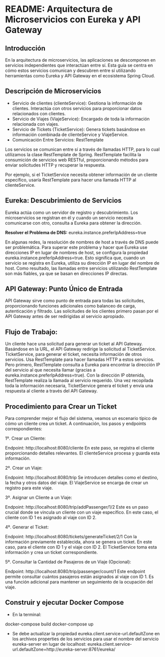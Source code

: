 # README: Arquitectura de Microservicios con Eureka y API Gateway
## Introducción
En la arquitectura de microservicios, las aplicaciones se descomponen en servicios independientes que interactúan entre sí. Esta guía se centra en cómo estos servicios comunican y descubren entre sí utilizando herramientas como Eureka y API Gateway en el ecosistema Spring Cloud.

## Descripción de Microservicios
- Servicio de clientes (clienteService): Gestiona la información de clientes. Interactúa con otros servicios para proporcionar datos relacionados con clientes.
- Servicio de Viajes (ViajeService): Encargado de toda la información relacionada con viajes.
- Servicio de Tickets (TicketService): Genera tickets basándose en información combinada de clienteService y ViajeService.
- Comunicación Entre Servicios: RestTemplate

Los servicios se comunican entre sí a través de llamadas HTTP, para lo cual utilizamos la clase RestTemplate de Spring. RestTemplate facilita la consumición de servicios web RESTful, proporcionando métodos para enviar solicitudes HTTP y recuperar la respuesta.

Por ejemplo, si el TicketService necesita obtener información de un cliente específico, usaría RestTemplate para hacer una llamada HTTP al clienteService.

## Eureka: Descubrimiento de Servicios
Eureka actúa como un servidor de registro y descubrimiento. Los microservicios se registran en él y cuando un servicio necesita comunicarse con otro, consulta a Eureka para obtener la dirección.

__Resolver el Problema de DNS:__ eureka.instance.preferIpAddress=true


En algunas redes, la resolución de nombres de host a través de DNS puede ser problemática. Para superar este problema y hacer que Eureka use direcciones IP en lugar de nombres de host, se configura la propiedad eureka.instance.preferIpAddress=true. Esto significa que, cuando un servicio se registra en Eureka, utiliza su dirección IP en lugar del nombre de host. Como resultado, las llamadas entre servicios utilizando RestTemplate son más fiables, ya que se basan en direcciones IP directas.

## API Gateway: Punto Único de Entrada
API Gateway sirve como punto de entrada para todas las solicitudes, proporcionando funciones adicionales como balanceo de carga, autenticación y filtrado. Las solicitudes de los clientes primero pasan por el API Gateway antes de ser redirigidas al servicio apropiado.

## Flujo de Trabajo:
Un cliente hace una solicitud para generar un ticket al API Gateway.
Basándose en la URL, el API Gateway redirige la solicitud al TicketService.
TicketService, para generar el ticket, necesita información de otros servicios. Usa RestTemplate para hacer llamadas HTTP a estos servicios.
Pero primero, RestTemplate consulta a Eureka para encontrar la dirección IP del servicio al que necesita llamar (gracias a eureka.instance.preferIpAddress=true).
Con la dirección IP obtenida, RestTemplate realiza la llamada al servicio requerido.
Una vez recopilada toda la información necesaria, TicketService genera el ticket y envía una respuesta al cliente a través del API Gateway.

## Procedimiento para Crear un Ticket
Para comprender mejor el flujo del sistema, veamos un escenario típico de cómo un cliente crea un ticket. A continuación, los pasos y endpoints correspondientes:

1º. Crear un Cliente:

Endpoint: http://localhost:8080/cliente
En este paso, se registra el cliente proporcionando detalles relevantes. El clienteService procesa y guarda esta información.



2º. Crear un Viaje:

Endpoint: http://localhost:8080/trip
Se introducen detalles como el destino, la fecha y otros datos del viaje. El ViajeService se encarga de crear un registro para este viaje.


3º. Asignar un Cliente a un Viaje:

Endpoint: http://localhost:8080/trip/addPassenger/1/2
Este es un paso crucial donde se vincula un cliente con un viaje específico. En este caso, el cliente con ID 1 es asignado al viaje con ID 2.


4º. Generar el Ticket:

Endpoint: http://localhost:8080/tickets/generateTicket/2/1
Con la información previamente establecida, ahora se genera un ticket. En este caso, para el cliente con ID 1 y el viaje con ID 2. El TicketService toma esta información y crea un ticket correspondiente.


5º. Consultar la Cantidad de Pasajeros de un Viaje (Opcional):

Endpoint: http://localhost:8080/trip/passenger/count/1
Este endpoint permite consultar cuántos pasajeros están asignados al viaje con ID 1. Es una función adicional para mantener un seguimiento de la ocupación del viaje.


## Construir y ejecutar Docker Compose

- En la terminal:

docker-compose build
docker-compose up

- Se debe actualizar la propiedad eureka.client.service-url.defaultZone en los archivos properties de los servicios para usar el nombre del servicio eureka-server en lugar de localhost:
  eureka.client.service-url.defaultZone=http://eureka-server:8761/eureka/

